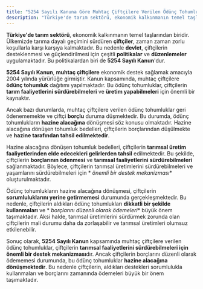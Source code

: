 ```yaml
---
title: "5254 Sayılı Kanuna Göre Muhtaç Çiftçilere Verilen Ödünç Tohumlukların Hazine Alacağına Dönüşenler Nedir?"
description: "Türkiye'de tarım sektörü, ekonomik kalkınmanın temel taşlarından biridir"
---
```


**Türkiye'de tarım sektörü**, ekonomik kalkınmanın temel taşlarından biridir. Ülkemizde tarıma dayalı geçimini sürdüren
**çiftçiler**, zaman zaman zorlu koşullarla karşı karşıya kalmaktadır. Bu nedenle **devlet**, çiftçilerin desteklenmesi
ve güçlendirilmesi için çeşitli **politikalar** ve **düzenlemeler** uygulamaktadır. Bu politikalardan biri de **5254
Sayılı Kanun**'dur.

**5254 Sayılı Kanun**, **muhtaç çiftçilere** ekonomik destek sağlamak amacıyla 2004 yılında yürürlüğe girmiştir. Kanun
kapsamında, muhtaç çiftçilere **ödünç tohumluk** dağıtımı yapılmaktadır. Bu ödünç tohumluklar, çiftçilerin **tarım
faaliyetlerini sürdürebilmeleri** ve **üretim yapabilmeleri** için önemli bir kaynaktır.

Ancak bazı durumlarda, muhtaç çiftçilere verilen ödünç tohumluklar geri ödenememekte ve çiftçi **borçlu** duruma
düşmektedir. Bu durumda, ödünç tohumlukların **hazine alacağına** dönüşmesi söz konusu olmaktadır. Hazine alacağına
dönüşen tohumluk bedelleri, çiftçilerin borçlarından düşülmekte ve **hazine tarafından tahsil edilmektedir**.

Hazine alacağına dönüşen tohumluk bedelleri, çiftçilerin **tarımsal üretim faaliyetlerinden elde edecekleri gelirlerden
tahsil** edilmektedir. Bu şekilde, çiftçilerin **borçlarının ödenmesi** ve **tarımsal faaliyetlerini sürdürebilmeleri**
sağlanmaktadır. Böylece, çiftçilerin tarımsal üretimlerini sürdürebilmeleri ve yaşamlarını sürdürebilmeleri için *
*önemli bir destek mekanizması** oluşturulmaktadır.

Ödünç tohumlukların hazine alacağına dönüşmesi, çiftçilerin **sorumluluklarını yerine getirmemesi** durumunda
gerçekleşmektedir. Bu nedenle, çiftçilerin aldıkları ödünç tohumlukları **dikkatli bir şekilde kullanmaları** ve *
*borçlarını düzenli olarak ödemeleri** büyük önem taşımaktadır. Aksi halde, tarımsal üretimlerini sürdürmek zorunda olan
çiftçilerin mali durumu daha da zorlaşabilir ve tarımsal üretimleri olumsuz etkilenebilir.

Sonuç olarak, **5254 Sayılı Kanun** kapsamında muhtaç çiftçilere verilen ödünç tohumluklar, çiftçilerin **tarımsal
faaliyetlerini sürdürebilmeleri için önemli bir destek mekanizması**dır. Ancak çiftçilerin borçlarını düzenli olarak
ödememesi durumunda, bu ödünç tohumluklar **hazine alacağına dönüşmektedir**. Bu nedenle çiftçilerin, aldıkları
destekleri sorumlulukla kullanmaları ve borçlarını zamanında ödemeleri büyük bir önem taşımaktadır.
